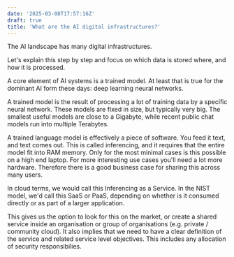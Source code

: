 ```yaml
---
date: '2025-03-08T17:57:16Z'
draft: true
title: 'What are the AI digital infrastructures?'
---
```


The AI landscape has many digital infrastructures.

Let's explain this step by step and focus on which data is stored where, and how it is processed.

A core element of AI systems is a trained model. At least that is true for the dominant AI form these days: deep learning neural networks. 

A trained model is the result of processing a lot of training data by a specific neural network. These models are fixed in size, but typically very big. The smallest useful models are close to a Gigabyte, while recent public chat models run into multiple Terabytes. 

A trained language model is effectively a piece of software. You feed it text, and text comes out. This is called inferencing, and it requires that the entire model fit into RAM memory. Only for the most minimal cases is this possible on a high end laptop. For more interesting use cases you'll need a lot more hardware. Therefore there is a good business case for sharing this across many users.

In cloud terms, we would call this Inferencing as a Service. In the NIST model, we'd call this SaaS or PaaS, depending on whether is it consumed directly or as part of a larger application.

This gives us the option to look for this on the market, or create a shared service inside an organisation or group of organisations (e.g. private / community cloud). It also implies that we need to have a clear definition of the service and related service level objectives. This includes any allocation of security responsibilies.

